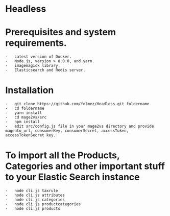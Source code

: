 # Headless

# Prerequisites and system requirements.
    -   Latest version of Docker.
    -   Node.js, version > 8.0.0, and yarn.
    -   imagemagick library.
    -   Elasticsearch and Redis server.
# Installation
    -   git clone https://github.com/felmez/Headless.git foldername
    -   cd foldername
    -   yarn install
    -   cd mage2vs/src 
    -   npm install
    -   edit src/config.js file in your mage2vs directory and provide magento_url, consumerKey, consumerSecret, accessToken, accessTokenSecret key.
# To import all the Products, Categories and other important stuff to your Elastic Search instance
	-   node cli.js taxrule
	-   node cli.js attributes
	-   node cli.js categories
	-   node cli.js productcategories
	-   node cli.js products